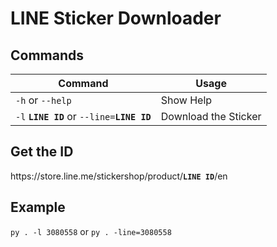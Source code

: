 # LINE  Sticker Downloader
## Commands
Command | Usage
-- | --
`-h` or `--help` | Show Help
`-l` **`LINE ID`** or `--line=`**`LINE ID`** | Download the Sticker
## Get the ID
https://<i></i>store.line.me/stickershop/product/**`LINE ID`**/en
## Example
`py . -l 3080558` or `py . -line=3080558`
